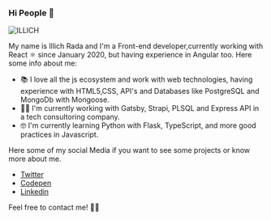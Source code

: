### Hi People 👋

![ILLICH](https://user-images.githubusercontent.com/49048159/88420834-7ee60580-cdb5-11ea-9cc5-05c62162b923.png)

My name is Illich Rada and I'm a Front-end developer,currently working with React ⚛️ since January 2020, but having experience in Angular too.
Here some info about me:

- 📚 I love all the js ecosystem and work with web technologies, having experience with HTML5,CSS, API's and Databases like PostgreSQL and MongoDb with Mongoose.
- 👨‍💻 I'm currently working with Gatsby, Strapi, PLSQL and Express API in a tech consultoring company.
- 🤓 I'm currently learning Python with Flask, TypeScript, and more good practices in Javascript.

Here some of my social Media if you want to see some projects or know more about me.
- [Twitter](https://www.twitter.com/illichr)
- [Codepen](https://www.codepen.io/illich570)
- [Linkedin](https://www.linkedin.com/in/illich-rada/)

Feel free to contact me! 👋🏻
